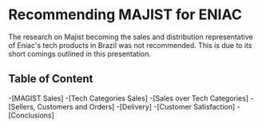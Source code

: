 # Recommending MAJIST for ENIAC
The research on Majist becoming the sales and distribution representative of Eniac's tech products in Brazil was not recommended. This is due to its short comings outlined in this presentation.
## Table of Content
-[MAGIST Sales]
-[Tech Categories Sales]
-[Sales over Tech Categories]
-[Sellers, Customers and Orders]
-[Delivery]
-[Customer Satisfaction]
-[Conclusions]
